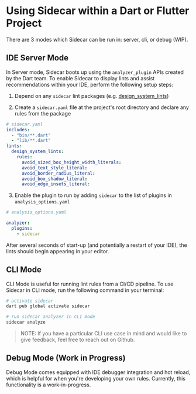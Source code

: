 
# Using Sidecar within a Dart or Flutter Project  <a name="development-usage"></a>

There are 3 modes which Sidecar can be run in: server, cli, or debug (WIP).
## IDE Server Mode <a name="server-usage"></a>

In Server mode, Sidecar boots up using the ```analyzer_plugin``` APIs created by the Dart team. To enable Sidecar to display lints and assist recommendations within your IDE, perform the following setup steps:

1. Depend on any ```sidecar``` lint packages (e.g. [design_system_lints](https://pub.dev/packages/design_system_lints))

2. Create a ```sidecar.yaml``` file at the project's root directory and declare any rules from the package

```yaml
# sidecar.yaml
includes:
  - "bin/**.dart"
  - "lib/**.dart"
lints:
  design_system_lints:
    rules: 
      avoid_sized_box_height_width_literals:
      avoid_text_style_literal:
      avoid_border_radius_literal:
      avoid_box_shadow_literal:
      avoid_edge_insets_literal:
```

3. Enable the plugin to run by adding ```sidecar``` to the list of plugins in ```analysis_options.yaml```


```yaml
# analysis_options.yaml

analyzer:
  plugins:
    - sidecar
```

After several seconds of start-up (and potentially a restart of your IDE), the lints should begin appearing in your editor.
## CLI Mode <a name="cli-usage"></a>

CLI Mode is useful for running lint rules from a CI/CD pipeline. To use Sidecar in CLI mode, run the following command in your terminal:

```sh
# activate sidecar
dart pub global activate sidecar

# run sidecar analyzer in CLI mode
sidecar analyze
```

> NOTE: If you have a particular CLI use case in mind and would like to give feedback, feel free to reach out on Github.

## Debug Mode (Work in Progress) <a name="debug-usage"></a>

Debug Mode comes equipped with IDE debugger integration and hot reload, which is helpful for when you're developing your own rules. Currently, this functionality is a work-in-progress.